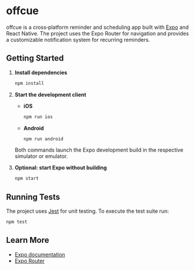 # offcue

offcue is a cross‑platform reminder and scheduling app built with [Expo](https://expo.dev) and React Native. The project uses the Expo Router for navigation and provides a customizable notification system for recurring reminders.

## Getting Started

1. **Install dependencies**
   ```bash
   npm install
   ```

2. **Start the development client**
   - **iOS**
     ```bash
     npm run ios
     ```
   - **Android**
     ```bash
     npm run android
     ```

   Both commands launch the Expo development build in the respective simulator or emulator.

3. **Optional: start Expo without building**
   ```bash
   npm start
   ```

## Running Tests

The project uses [Jest](https://jestjs.io/) for unit testing. To execute the test suite run:

```bash
npm test
```

## Learn More

- [Expo documentation](https://docs.expo.dev/)
- [Expo Router](https://expo.github.io/router/docs)

